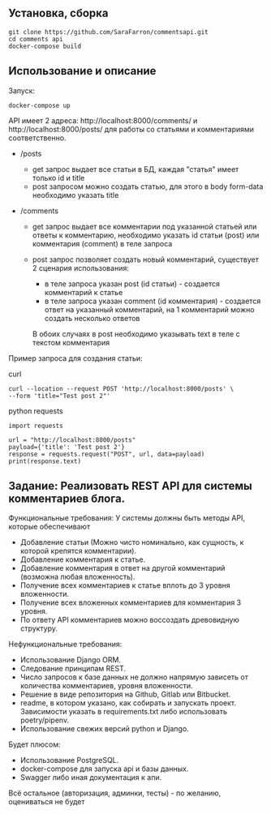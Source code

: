 Установка, сборка
------
    git clone https://github.com/SaraFarron/commentsapi.git
    cd comments api
    docker-compose build

Использование и описание
------

Запуск:

    docker-compose up

API имеет 2 адреса: http://localhost:8000/comments/ и http://localhost:8000/posts/ для работы со статьями
и комментариями соответственно.

* /posts
    
    * get запрос выдает все статьи в БД, каждая "статья" имеет только id и title
    * post запросом можно создать статью, для этого в body form-data необходимо указать title

* /comments

    * get запрос выдает все комментарии под указанной статьей или ответы к комментарию, необходимо указать id статьи (post) или комментария (comment) в теле запроса
    * post запрос позволяет создать новый комментарий, существует 2 сценария использования:
        * в теле запроса указан post (id статьи) - создается комментарий к статье
        * в теле запроса указан comment (id комментария) - создается ответ на указанный комментарий, на 1 комментарий можно создать несколько ответов
    
      В обоих случаях в post необходимо указывать text в теле с текстом комментария

Пример запроса для создания статьи:

curl

    curl --location --request POST 'http://localhost:8000/posts' \
    --form 'title="Test post 2"'

python requests

    import requests
    
    url = "http://localhost:8000/posts"
    payload={'title': 'Test post 2'}
    response = requests.request("POST", url, data=payload)
    print(response.text)

Задание: Реализовать REST API для системы комментариев блога.
------
Функциональные требования:
У системы должны быть методы API, которые обеспечивают
- Добавление статьи (Можно чисто номинально, как сущность, к которой крепятся комментарии).
- Добавление комментария к статье.
- Добавление комментария в ответ на другой комментарий (возможна любая вложенность).
- Получение всех комментариев к статье вплоть до 3 уровня вложенности.
- Получение всех вложенных комментариев для комментария 3 уровня.
- По ответу API комментариев можно воссоздать древовидную структуру.

Нефункциональные требования:
- Использование Django ORM.
- Следование принципам REST.
- Число запросов к базе данных не должно напрямую зависеть от количества комментариев, уровня вложенности.
- Решение в виде репозитория на Github, Gitlab или Bitbucket.
- readme, в котором указано, как собирать и запускать проект. Зависимости указать в requirements.txt либо использовать poetry/pipenv.
- Использование свежих версий python и Django.

Будет плюсом:
- Использование PostgreSQL.
- docker-compose для запуска api и базы данных.
- Swagger либо иная документация к апи.

Всё остальное (авторизация, админки, тесты) - по желанию, оцениваться не будет
